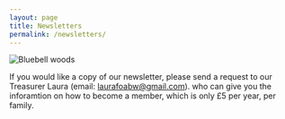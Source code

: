 ```yaml
---
layout: page
title: Newsletters
permalink: /newsletters/
---
```


![Bluebell woods](uploads/2015/11/IMG_0758-640x427.jpg)


If you would like a copy of our newsletter, please send a request to our Treasurer Laura (email: laurafoabw@gmail.com). who can give you the inforamtion on how to become a member, which is only £5 per year, per family.



